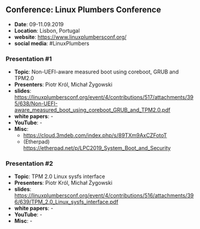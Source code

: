 ## Conference: Linux Plumbers Conference

* **Date**: 09-11.09.2019
* **Location**: Lisbon, Portugal
* **website**: https://www.linuxplumbersconf.org/
* **social media**: #LinuxPlumbers

### Presentation #1

* **Topic**: Non-UEFI-aware measured boot using coreboot, GRUB and TPM2.0
* **Presenters**: Piotr Król, Michał Żygowski
* **slides**: https://linuxplumbersconf.org/event/4/contributions/517/attachments/395/638/Non-UEFI-aware_measured_boot_using_coreboot_GRUB_and_TPM2.0.pdf
* **white papers**: -
* **YouTube**: -
* **Misc**:
    * https://cloud.3mdeb.com/index.php/s/89TXm9AxCZFotoT
    * (Etherpad) https://etherpad.net/p/LPC2019_System_Boot_and_Security

### Presentation #2

* **Topic**: TPM 2.0 Linux sysfs interface
* **Presenters**: Piotr Król, Michał Żygowski
* **slides**: https://linuxplumbersconf.org/event/4/contributions/516/attachments/396/639/TPM_2.0_Linux_sysfs_interface.pdf
* **white papers**: -
* **YouTube**: -
* **Misc**: -
